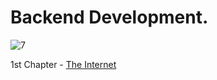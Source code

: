 # Backend Development.

![7](https://github.com/heloisafarias/back-end-studies/assets/86490011/3ef57621-4612-462f-868a-29d7fecf45a6)

1st Chapter - [The Internet](back-end-studies/internet.md)
